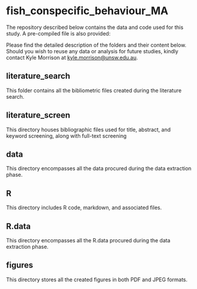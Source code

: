 # fish_conspecific_behaviour_MA

The repository described below contains the data and code used for this study. A pre-compiled file is also provided:

Please find the detailed description of the folders and their content below. Should you wish to reuse any data or analysis for future studies, kindly contact Kyle Morrison at kyle.morrison@unsw.edu.au.

## literature_search 
This folder contains all the bibliometric files created during the literature search. 

## literature_screen
This directory houses bibliographic files used for title, abstract, and keyword screening, along with full-text screening

## data
This directory encompasses all the data procured during the data extraction phase.

## R
This directory includes R code, markdown, and associated files.

## R.data
This directory encompasses all the R.data procured during the data extraction phase.

## figures
This directory stores all the created figures in both PDF and JPEG formats.
